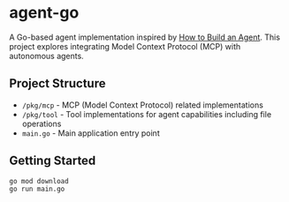 # agent-go

A Go-based agent implementation inspired by [How to Build an Agent](https://ampcode.com/how-to-build-an-agent). This project explores integrating Model Context Protocol (MCP) with autonomous agents.

## Project Structure

- `/pkg/mcp` - MCP (Model Context Protocol) related implementations
- `/pkg/tool` - Tool implementations for agent capabilities including file operations
- `main.go` - Main application entry point

## Getting Started

```bash
go mod download
go run main.go
```

<!--
TODO:
- Running and managing MCP Servers
  - Listing Tools, Registering Tools, Running tools
- Try integrating mcp servers with the agent?
  - Our agent has to be able to independently run x number of servers?
    - https://github.com/modelcontextprotocol/servers
  - https://github.com/mark3labs/mcp-go
  - https://github.com/metoro-io/mcp-golang
  - https://github.com/llmcontext/gomcp
- Try integrating with local Ollama models? Do local Ollama models implement the Anthropic API?
-->

<!--
DONE:
- Finish tutorial
- Cursor + MCP
-->
